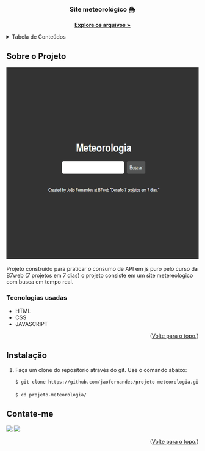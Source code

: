 <div id="top"></div>

<!-- PROJECT LOGO -->
<br />
<div align="center">
  <a href="https://github.com/jaofernandes/projeto-meteorologia">
    
  </a>

  <h3 align="center">Site meteorológico 🌦</h3>

  <p align="center">
    <a href="https://github.com/jaofernandes/projeto-meteorologia"><strong>Explore os arquivos »</strong></a>
  </p>
</div>



<!-- TABLE OF CONTENTS -->
<details>
  <summary>Tabela de Conteúdos</summary>
  <ol>
    <li>
      <a href="#Sobre-o-Projeto">Sobre o Projeto</a>
      <ul>
        <li><a href="#Tecnologias-usadas">Tecnologias usadas</a></li>
      </ul>
    </li>
        <li><a href="#instalação">Instalação</a></li>
      </ul>
    </li>
    <li><a href="#contate-me">Contato</a></li>
  </ol>
</details>



<!-- ABOUT THE PROJECT -->
## Sobre o Projeto

<img src="https://github.com/jaofernandes/projeto-meteorologia/blob/main/assets/images/Anima%C3%A7%C3%A3o.gif" height="500">

Projeto construído para praticar o consumo de API em js puro pelo curso da B7web (7 projetos em 7 dias) o projeto consiste em um site metereologico com busca em tempo real.
### Tecnologias usadas

* HTML
* CSS
* JAVASCRIPT

<p align="right">(<a href="#top">Volte para o topo.</a>)</p>



<!-- GETTING STARTED -->

## Instalação


1. Faça um clone do repositório através do git. Use o comando abaixo:
   ```sh
   $ git clone https://github.com/jaofernandes/projeto-meteorologia.git
   
   $ cd projeto-meteorologia/

<!-- CONTACT -->
## Contate-me

<div> 
  <a href="https://www.linkedin.com/in/jo%C3%A3o-fernandes-4476b8175/" target="_blank"><img src="https://img.shields.io/badge/-LinkedIn-%230077B5?style=for-the-badge&logo=linkedin&logoColor=white" target="_blank"></a> 
  <a href="https://www.instagram.com/juao.fer/" target="_blank"><img src="https://img.shields.io/badge/-Instagram-%23E4405F?style=for-the-badge&logo=instagram&logoColor=white" target="_blank"></a>
  

<p align="right">(<a href="#top">Volte para o topo.</a>)</p>
